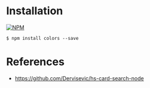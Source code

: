 # Installation

[![NPM](https://nodei.co/npm/colors.png?downloads=true&stars=true)](https://www.npmjs.com/package/colors)  

`$ npm install colors --save`    


# References

* https://github.com/Dervisevic/hs-card-search-node  
